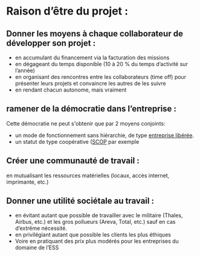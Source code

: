 # Raison d’être du projet :
 
## Donner les moyens à chaque collaborateur de développer son projet : 
* en accumulant du financement via la facturation des missions
* en dégageant du temps disponible (10 à 20 % du temps d’activité sur l’année)
* en organisant des rencontres entre les collaborateurs (time off) pour présenter leurs projets et convaincre les autres de les suivre
* en rendant chacun autonome, mais vraiment

## ramener de la démocratie dans l’entreprise :
Cette démocratie ne peut s'obtenir que par 2 moyens conjoints: 
* un mode de fonctionnement sans hiérarchie, de type [entreprise libérée](https://fr.wikipedia.org/wiki/Entreprise_lib%C3%A9r%C3%A9e).
* un statut de type coopérative ([SCOP](https://fr.wikipedia.org/wiki/Soci%C3%A9t%C3%A9_coop%C3%A9rative_et_participative) par exemple

## Créer une communauté de travail :
en mutualisant les ressources matérielles (locaux, accès internet, imprimante, etc.)

## Donner une utilité sociétale au travail :
* en évitant autant que possible de travailler avec  le militaire (Thales, Airbus, etc.) et les gros pollueurs (Areva, Total, etc.) sauf en cas d’extrême nécessité.
* en privilégiant autant que possible les clients les plus éthiques
* Voire en pratiquant des prix plus modérés pour les entreprises du domaine de l’ESS
